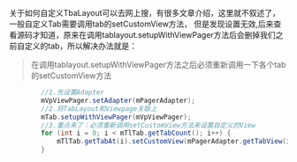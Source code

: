 关于如何自定义TbaLayout可以去网上搜，有很多文章介绍，这里就不叙述了，一般自定义Tab需要调用tab的setCustomView方法，
但是发现设置无效,后来查看源码才知道，原来在调用tablayout.setupWithViewPager方法后会删掉我们之前自定义的tab，所以解决办法就是：
> 在调用tablayout.setupWithViewPager方法之后必须重新调用一下各个tab的setCustomView方法

~~~ java
		//1.先设置Adapter
		mVpViewPager.setAdapter(mPagerAdapter);
		//2.将TabLayout和Viewpage关联上
        mTab.setupWithViewPager(mVpViewPager);
		//3.重点来了：必须重新调用setCustomView方法来设置自定义的View
        for (int i = 0; i < mTlTab.getTabCount(); i++) {
            mTlTab.getTabAt(i).setCustomView(mPagerAdapter.getTabView(i));
        }
~~~